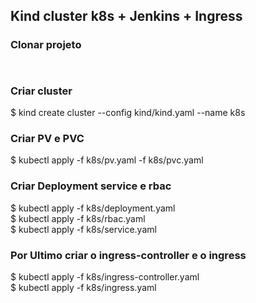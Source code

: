 ##  Kind cluster k8s + Jenkins + Ingress

### Clonar projeto 
```$ git clone https://github.com/abimaelalves/Jenkins.git \
```
```$ cd Jenkins/deploy-jenkins-full/
```

### Criar cluster
$ kind create cluster --config kind/kind.yaml --name k8s

### Criar PV e PVC
$ kubectl apply -f k8s/pv.yaml -f k8s/pvc.yaml

### Criar Deployment service e rbac
$ kubectl apply -f k8s/deployment.yaml \
$ kubectl apply -f k8s/rbac.yaml \
$ kubectl apply -f k8s/service.yaml

### Por Ultimo criar o ingress-controller e o ingress
$ kubectl apply -f k8s/ingress-controller.yaml \
$ kubectl apply -f k8s/ingress.yaml
